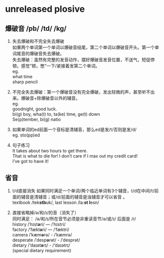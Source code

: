 # unreleased plosive
     
爆破音 /pb/ /td/ /kg/     
--------------------
1. 失去爆破和不完全失去爆破    
如果两个单词第一个单词以爆破音结尾，第二个单词以爆破音开头。第一个单词尾音的爆破音失去爆破。          
失去爆破：虽然有完整的发音动作，摆好爆破音发音位置，不送气，短促停顿。感觉”顿，憋“一下/紧接着发第二个单词。    
eg.    
what time    
sharp pencil    

2. 不完全失去爆破：第一个爆破音没有完全爆破，发出轻微的声，甚至听不出来。爆破音+除爆破音以外的辅音。     
eg.    
goodnight, good luck.     
bi(g) boy, wha(t) to, ta(ke) time, ge(t) down    
Se(p)tember, bi(g) natio     

3. 如果单词的ed前面一个音标是清辅音，那么ed是发/t/否则是发/d/     
eg. sto(pp)ed      

4. 句子练习    
It takes about two hours to get there.      
That is what to die for! I don’t care if I max out my credit card!      
I’ve got to have it!     

省音    
-------
1. t/d直接消失
如果同时满足⼀个单词/两个临近单词有3个辅⾳，t/d在中间/t/前⾯的辅⾳是清辅⾳；或/d/前⾯的辅⾳是浊辅⾳才可以省⾳ 。   
textbook /tek**stb**ʊk/, last lesson /la:**st l**esn/    

2. 直接省略掉/ə/和/ɪ/的⾳（消失了）    
同时满⾜： /ə/和/ɪ/所在⾳节必须是⾮重读⾳节/ə/或/ɪ/ 后⾯是 /r/    
history /ˈhɪst**ə**ri/ — /ˈhɪstri/     
factory /ˈfækt**ə**ri/ — /ˈfæktri/    
camera /ˈkæm**ə**rə/ - /ˈkæmrə/    
desperate /ˈdesp**ə**rət/ - /ˈdesprət/    
dietary /‘daɪət**ə**rɪ/ - /‘daɪətrɪ/     
(special dietary requirement)     
